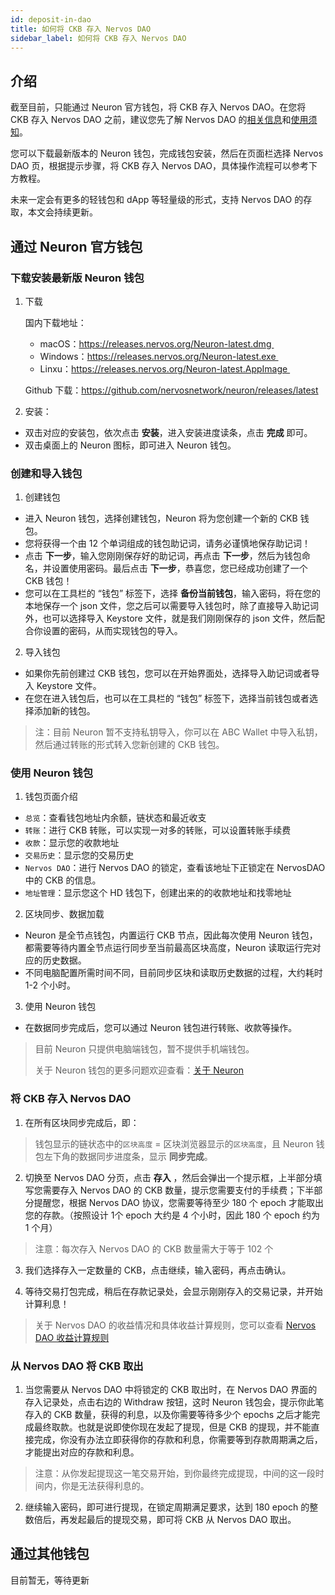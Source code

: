 ```yaml
---
id: deposit-in-dao
title: 如何将 CKB 存入 Nervos DAO
sidebar_label: 如何将 CKB 存入 Nervos DAO
---
```


## 介绍

截至目前，只能通过 Neuron 官方钱包，将 CKB 存入 Nervos DAO。在您将 CKB 存入 Nervos DAO 之前，建议您先了解 Nervos DAO 的[相关信息]()和[使用须知]()。

您可以下载最新版本的 Neuron 钱包，完成钱包安装，然后在页面栏选择 Nervos DAO 页，根据提示步骤，将 CKB 存入 Nervos DAO，具体操作流程可以参考下方教程。

未来一定会有更多的轻钱包和 dApp 等轻量级的形式，支持 Nervos DAO 的存取，本文会持续更新。

## 通过 Neuron 官方钱包

### 下载安装最新版 Neuron 钱包

1. 下载

    国内下载地址：

    * macOS：https://releases.nervos.org/Neuron-latest.dmg 
    * Windows：https://releases.nervos.org/Neuron-latest.exe 
    * Linxu：https://releases.nervos.org/Neuron-latest.AppImage 

    Github 下载：https://github.com/nervosnetwork/neuron/releases/latest

2. 安装：

* 双击对应的安装包，依次点击 **安装**，进入安装进度读条，点击 **完成** 即可。
* 双击桌面上的 Neuron 图标，即可进入 Neuron 钱包。

### 创建和导入钱包

1. 创建钱包

* 进入 Neuron 钱包，选择创建钱包，Neuron 将为您创建一个新的 CKB 钱包。
* 您将获得一个由 12 个单词组成的钱包助记词，请务必谨慎地保存助记词！
* 点击 **下一步**，输入您刚刚保存好的助记词，再点击 **下一步**，然后为钱包命名，并设置使用密码。最后点击 **下一步**，恭喜您，您已经成功创建了一个 CKB 钱包！
* 您可以在工具栏的 “钱包” 标签下，选择 **备份当前钱包**，输入密码，将在您的本地保存一个 json 文件，您之后可以需要导入钱包时，除了直接导入助记词外，也可以选择导入 Keystore 文件，就是我们刚刚保存的 json 文件，然后配合你设置的密码，从而实现钱包的导入。

2. 导入钱包

* 如果你先前创建过 CKB 钱包，您可以在开始界面处，选择导入助记词或者导入 Keystore 文件。
* 在您在进入钱包后，也可以在工具栏的 “钱包” 标签下，选择当前钱包或者选择添加新的钱包。

> 注：目前 Neuron 暂不支持私钥导入，你可以在 ABC Wallet 中导入私钥，然后通过转账的形式转入您新创建的 CKB 钱包。

### 使用 Neuron 钱包

1. 钱包页面介绍

* `总览`：查看钱包地址内余额，链状态和最近收支
* `转账`：进行 CKB 转账，可以实现一对多的转账，可以设置转账手续费
* `收款`：显示您的收款地址
* `交易历史`：显示您的交易历史
* `Nervos DAO`：进行 Nervos DAO 的锁定，查看该地址下正锁定在 NervosDAO 中的 CKB 的信息。
* `地址管理`：显示您这个 HD 钱包下，创建出来的的收款地址和找零地址

2. 区块同步、数据加载

* Neuron 是全节点钱包，内置运行 CKB 节点，因此每次使用 Neuron 钱包，都需要等待内置全节点运行同步至当前最高区块高度，Neuron 读取运行完对应的历史数据。
* 不同电脑配置所需时间不同，目前同步区块和读取历史数据的过程，大约耗时 1-2 个小时。

3. 使用 Neuron 钱包

* 在数据同步完成后，您可以通过 Neuron 钱包进行转账、收款等操作。

> 目前 Neuron 只提供电脑端钱包，暂不提供手机端钱包。
>
> 关于 Neuron 钱包的更多问题欢迎查看：[关于 Neuron]()

### 将 CKB 存入 Nervos DAO

1. 在所有区块同步完成后，即：

> 钱包显示的链状态中的`区块高度` = 区块浏览器显示的`区块高度`，且 Neuron 钱包左下角的数据同步进度条，显示 **同步完成**。

2. 切换至 Nervos DAO 分页，点击 **存入** ，然后会弹出一个提示框，上半部分填写您需要存入 Nervos DAO 的 CKB 数量，提示您需要支付的手续费；下半部分提醒您，根据 Nervos DAO 协议，您需要等待至少 180 个 epoch 才能取出您的存款。（按照设计 1个 epoch 大约是 4 个小时，因此 180 个 epoch 约为 1 个月）

> 注意：每次存入 Nervos DAO 的 CKB 数量需大于等于 102 个

3. 我们选择存入一定数量的 CKB，点击继续，输入密码，再点击确认。


4. 等待交易打包完成，稍后在存款记录处，会显示刚刚存入的交易记录，并开始计算利息！

> 关于 Nervos DAO 的收益情况和具体收益计算规则，您可以查看 [Nervos DAO 收益计算规则]()


### 从 Nervos DAO 将 CKB 取出

1. 当您需要从 Nervos DAO 中将锁定的 CKB 取出时，在 Nervos DAO 界面的存入记录处，点击右边的 Withdraw 按钮，这时 Neuron 钱包会，提示你此笔存入的 CKB 数量，获得的利息，以及你需要等待多少个 epochs 之后才能完成最终取款。也就是说即使你现在发起了提现，但是 CKB 的提现，并不能直接完成，你没有办法立即获得你的存款和利息，你需要等到存款周期满之后，才能提出对应的存款和利息。

> 注意：从你发起提现这一笔交易开始，到你最终完成提现，中间的这一段时间内，你是无法获得利息的。

2. 继续输入密码，即可进行提现，在锁定周期满足要求，达到 180 epoch 的整数倍后，再发起最后的提现交易，即可将 CKB 从 Nervos DAO 取出。


## 通过其他钱包

目前暂无，等待更新